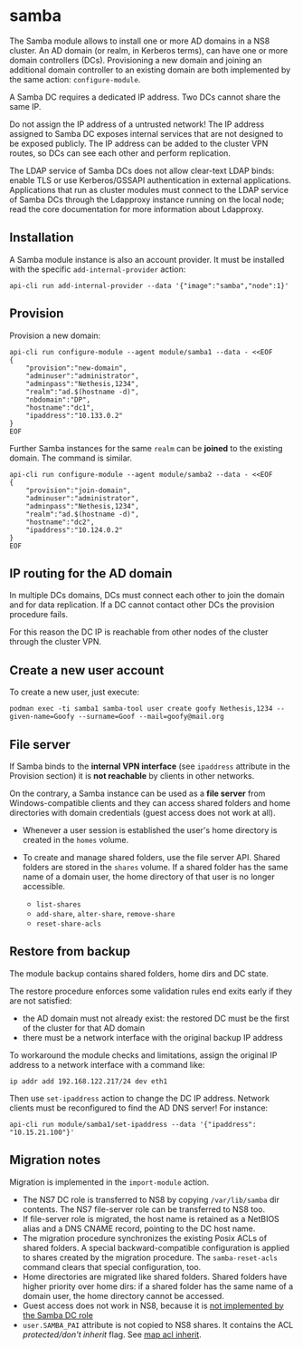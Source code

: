# samba

The Samba module allows to install one or more AD domains in a NS8
cluster. An AD domain (or realm, in Kerberos terms), can have one or more
domain controllers (DCs). Provisioning a new domain and joining an
additional domain controller to an existing domain are both implemented by
the same action: `configure-module`.

A Samba DC requires a dedicated IP address. Two DCs cannot share the same
IP.

Do not assign the IP address of a untrusted network! The IP address
assigned to Samba DC exposes internal services that are not designed to be
exposed publicly. The IP address can be added to the cluster VPN routes,
so DCs can see each other and perform replication.

The LDAP service of Samba DCs does not allow clear-text LDAP binds: enable
TLS or use Kerberos/GSSAPI authentication in external applications.
Applications that run as cluster modules must connect to the LDAP service
of Samba DCs through the Ldapproxy instance running on the local node; read
the core documentation for more information about Ldapproxy.

## Installation

A Samba module instance is also an account provider. It must be installed
with the specific `add-internal-provider` action:

    api-cli run add-internal-provider --data '{"image":"samba","node":1}'

## Provision

Provision a new domain:

    api-cli run configure-module --agent module/samba1 --data - <<EOF
    {
        "provision":"new-domain",
        "adminuser":"administrator",
        "adminpass":"Nethesis,1234",
        "realm":"ad.$(hostname -d)",
        "nbdomain":"DP",
        "hostname":"dc1",
        "ipaddress":"10.133.0.2"
    }
    EOF

Further Samba instances for the same `realm` can be **joined** to the existing domain.
The command is similar.

    api-cli run configure-module --agent module/samba2 --data - <<EOF
    {
        "provision":"join-domain",
        "adminuser":"administrator",
        "adminpass":"Nethesis,1234",
        "realm":"ad.$(hostname -d)",
        "hostname":"dc2",
        "ipaddress":"10.124.0.2"
    }
    EOF

## IP routing for the AD domain

In multiple DCs domains, DCs must connect each other to join the domain
and for data replication. If a DC cannot contact other DCs the provision
procedure fails.

For this reason the DC IP is reachable from other nodes of the cluster
through the cluster VPN.

## Create a new user account

To create a new user, just execute:
```
podman exec -ti samba1 samba-tool user create goofy Nethesis,1234 --given-name=Goofy --surname=Goof --mail=goofy@mail.org
```

## File server

If Samba binds to the **internal VPN interface** (see `ipaddress`
attribute in the Provision section) it is **not reachable** by clients in
other networks.

On the contrary, a Samba instance can be used as a **file server** from
Windows-compatible clients and they can access shared folders and home
directories with domain credentials (guest access does not work at all).

- Whenever a user session is established the user's home directory is
  created in the `homes` volume.

- To create and manage shared folders, use the file server API. Shared
  folders are stored in the `shares` volume. If a shared folder has the
  same name of a domain user, the home directory of that user is no longer
  accessible.
  + `list-shares`
  + `add-share`, `alter-share`, `remove-share`
  + `reset-share-acls`

## Restore from backup

The module backup contains shared folders, home dirs and DC state.

The restore procedure enforces some validation rules end exits early if
they are not satisfied:

-  the AD domain must not already exist: the restored DC must be the first
   of the cluster for that AD domain
-  there must be a network interface with the original backup IP address

To workaround the module checks and limitations, assign the original IP
address to a network interface with a command like:

    ip addr add 192.168.122.217/24 dev eth1

Then use `set-ipaddress` action to change the DC IP address. Network
clients must be reconfigured to find the AD DNS server! For instance:

    api-cli run module/samba1/set-ipaddress --data '{"ipaddress": "10.15.21.100"}'

## Migration notes

Migration is implemented in the `import-module` action.

- The NS7 DC role is transferred to NS8 by copying `/var/lib/samba` dir
  contents. The NS7 file-server role can be transferred to NS8 too.
- If file-server role is migrated, the host name is retained as a NetBIOS
  alias and a DNS CNAME record, pointing to the DC host name.
- The migration procedure synchronizes the existing Posix ACLs of shared
  folders. A special backward-compatible configuration is applied to
  shares created by the migration procedure. The `samba-reset-acls`
  command clears that special configuration, too.
- Home directories are migrated like shared folders. Shared folders have
  higher priority over home dirs: if a shared folder has the same name of
  a domain user, the home directory cannot be accessed.
- Guest access does not work in NS8, because it is [not implemented by the
  Samba DC
  role](https://wiki.samba.org/index.php/FAQ#How_Do_I_Enable_Guest_Access_to_a_Share_on_a_Samba_AD_DC.3F)
- `user.SAMBA_PAI` attribute is not copied to NS8 shares. It contains
  the ACL *protected/don't inherit* flag. See [map acl
  inherit](https://www.samba.org/samba/docs/current/man-html/smb.conf.5.html).
